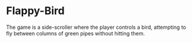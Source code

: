 # Flappy-Bird
The game is a side-scroller where the player controls a bird, attempting to fly between columns of green pipes without hitting them.
